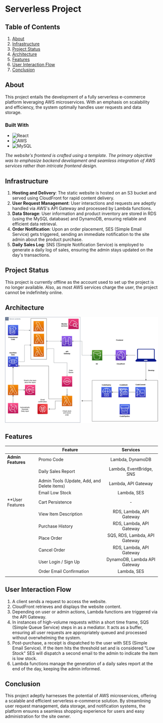 # Serverless Project


## Table of Contents

<ol>
  <li><a href="#about">About</a></li>
  
  <li><a href="#infrastructure">Infrastructure</a></li>
  
  <li><a href="#project-status">Project Status</a></li>
  
  <li><a href="#architecture">Architecture</a></li>
  
  <li><a href="#features">Features</a></li>
  
  <li><a href="#user-interaction-flow">User Interaction Flow</a></li>
  
  <li><a href="#conclusion">Conclusion</a></li>
</ol>

<h2 id="about">About</h2>

This project entails the development of a fully serverless e-commerce platform leveraging AWS microservices. With an emphasis on scalability and efficiency, the system optimally handles user requests and data storage.

<h3 id="built-with">Built With</h3>

- ![React](https://img.shields.io/badge/react-%2320232a.svg?style=for-the-badge&logo=react&logoColor=%2361DAFB)
- ![AWS](https://img.shields.io/badge/AWS-%23FF9900.svg?style=for-the-badge&logo=amazon-aws&logoColor=white)
- ![MySQL](https://img.shields.io/badge/mysql-%2300f.svg?style=for-the-badge&logo=mysql&logoColor=white)

<i>The website's frontend is crafted using a template. The primary objective was to emphasize backend development and seamless integration of AWS services rather than intricate frontend design.</i>

<h2 id="infrastructure">Infrastructure</h2>

1. <b>Hosting and Delivery</b>: The static website is hosted on an S3 bucket and served using CloudFront for rapid content delivery.
2. <b>User Request Management</b>: User interactions and requests are adeptly handled via AWS's API Gateway and processed by Lambda functions.
3. <b>Data Storage</b>: User information and product inventory are stored in RDS (using the MySQL database) and DynamoDB, ensuring reliable and efficient data retrieval.
4. <b>Order Notification</b>: Upon an order placement, SES (Simple Email Service) gets triggered, sending an immediate notification to the site admin about the product purchase.
5. <b>Daily Sales Log</b>: SNS (Simple Notification Service) is employed to generate a daily log of sales, ensuring the admin stays updated on the day's transactions.

<h2 id="project-status">Project Status</h2>

This project is currently offline as the account used to set up the project is no longer available. Also, as most AWS services charge the user, the project cannot be indefinitely online.


<h2 id="architecture">Architecture</h2>

![Image](./architecture.jpg)

<h2 id="features">Features</h2>

|                    | **Feature**                                 |          **Services**         |
|--------------------|---------------------------------------------|:-----------------------------:|
| **Admin Features** | Promo Code                                  | Lambda, DynamoDB              |
|                    | Daily Sales Report                          | Lambda, EventBridge, SNS      |
|                    | Admin Tools (Update, Add, and Delete items) | Lambda, API Gateway           |
|                    | Email Low Stock                             | Lambda, SES                   |
| **User Features    | Cart Persistence                            | -                             |
|                    | View Item Description                       | RDS, Lambda, API Gateway      |
|                    | Purchase History                            | RDS, Lambda, API Gateway      |
|                    | Place Order                                 | SQS, RDS, Lambda, API Gateway |
|                    | Cancel Order                                | RDS, Lambda, API Gateway      |
|                    | User Login / Sign Up                        | DynamoDB, Lambda API Gateway  |
|                    | Order Email Confirmation                    | Lambda, SES                   |
|                    |                                             |                               |
<h2 id="user-interaction-flow">User Interaction Flow</h2>

1. A client sends a request to access the website.
2. CloudFront retrieves and displays the website content.
3. Depending on user or admin actions, Lambda functions are triggered via the API Gateway.
4. In instances of high-volume requests within a short time frame, SQS (Simple Queue Service) steps in as a mediator. It acts as a buffer, ensuring all user requests are appropriately queued and processed without overwhelming the system.
5. Post-purchase, a receipt is dispatched to the user with SES (Simple Email Service). If the item hits the threshold set and is considered "Low Stock" SES will dispatch a second email to the admin to indicate the item is low stock.
6. Lambda functions manage the generation of a daily sales report at the end of the day, keeping the admin informed.

<h2 id="conclusion">Conclusion</h2>

This project adeptly harnesses the potential of AWS microservices, offering a scalable and efficient serverless e-commerce solution. By streamlining user request management, data storage, and notification systems, the platform ensures a seamless shopping experience for users and easy administration for the site owner.
